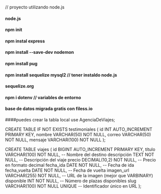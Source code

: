 // proyecto utilizando node.js
#### node.js
#### npm init
#### npm instal express
#### npm install --save-dev nodemon
#### npm install pug
#### npm install sequelize mysql2 // tener instaldo node.js
#### sequelize.org
#### npm i dotenv // variables de entorno
#### base de datos migrada gratis con filess.io

####puedes crear la tabla local 
use AgenciaDeViajes;

CREATE TABLE IF NOT EXISTS testimoniales ( 
id INT AUTO_INCREMENT PRIMARY KEY, 
nombre VARCHAR(50) NOT NULL, 
correo VARCHAR(50) NOT NULL, 
mensaje VARCHAR(100) NOT NULL );

CREATE TABLE viajes ( 
id BIGINT AUTO_INCREMENT PRIMARY KEY, 
título VARCHAR(100) NOT NULL, -- Nombre del destino 
descripción TEXT NOT NULL, -- Descripción del viaje 
precio DECIMAL(10,2) NOT NULL, -- Precio en formato decimal 
fecha_ida DATE NOT NULL, -- Fecha de ida 
fecha_vuelta DATE NOT NULL, -- Fecha de vuelta 
imagen_url VARCHAR(255) NOT NULL, -- URL de la imagen (mejor que VARBINARY) 
disponible INT NOT NULL, -- Número de plazas disponibles 
slug VARCHAR(100) NOT NULL UNIQUE -- Identificador único en URL );